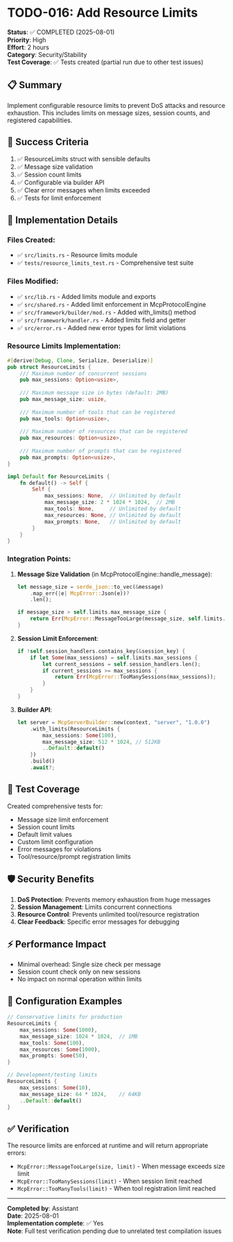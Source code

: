 # TODO-016: Add Resource Limits

**Status**: ✅ COMPLETED (2025-08-01)  
**Priority**: High  
**Effort**: 2 hours  
**Category**: Security/Stability  
**Test Coverage**: ✅ Tests created (partial run due to other test issues)

## 📋 Summary

Implement configurable resource limits to prevent DoS attacks and resource exhaustion. This includes limits on message sizes, session counts, and registered capabilities.

## 🎯 Success Criteria

1. ✅ ResourceLimits struct with sensible defaults
2. ✅ Message size validation
3. ✅ Session count limits
4. ✅ Configurable via builder API
5. ✅ Clear error messages when limits exceeded
6. ✅ Tests for limit enforcement

## 📝 Implementation Details

### Files Created:
- ✅ `src/limits.rs` - Resource limits module
- ✅ `tests/resource_limits_test.rs` - Comprehensive test suite

### Files Modified:
- ✅ `src/lib.rs` - Added limits module and exports
- ✅ `src/shared.rs` - Added limit enforcement in McpProtocolEngine
- ✅ `src/framework/builder/mod.rs` - Added with_limits() method
- ✅ `src/framework/handler.rs` - Added limits field and getter
- ✅ `src/error.rs` - Added new error types for limit violations

### Resource Limits Implementation:

```rust
#[derive(Debug, Clone, Serialize, Deserialize)]
pub struct ResourceLimits {
    /// Maximum number of concurrent sessions
    pub max_sessions: Option<usize>,
    
    /// Maximum message size in bytes (default: 2MB)
    pub max_message_size: usize,
    
    /// Maximum number of tools that can be registered
    pub max_tools: Option<usize>,
    
    /// Maximum number of resources that can be registered  
    pub max_resources: Option<usize>,
    
    /// Maximum number of prompts that can be registered
    pub max_prompts: Option<usize>,
}

impl Default for ResourceLimits {
    fn default() -> Self {
        Self {
            max_sessions: None,  // Unlimited by default
            max_message_size: 2 * 1024 * 1024,  // 2MB
            max_tools: None,     // Unlimited by default
            max_resources: None, // Unlimited by default  
            max_prompts: None,   // Unlimited by default
        }
    }
}
```

### Integration Points:

1. **Message Size Validation** (in McpProtocolEngine::handle_message):
   ```rust
   let message_size = serde_json::to_vec(&message)
       .map_err(|e| McpError::Json(e))?
       .len();
   
   if message_size > self.limits.max_message_size {
       return Err(McpError::MessageTooLarge(message_size, self.limits.max_message_size));
   }
   ```

2. **Session Limit Enforcement**:
   ```rust
   if !self.session_handlers.contains_key(&session_key) {
       if let Some(max_sessions) = self.limits.max_sessions {
           let current_sessions = self.session_handlers.len();
           if current_sessions >= max_sessions {
               return Err(McpError::TooManySessions(max_sessions));
           }
       }
   }
   ```

3. **Builder API**:
   ```rust
   let server = McpServerBuilder::new(context, "server", "1.0.0")
       .with_limits(ResourceLimits {
           max_sessions: Some(100),
           max_message_size: 512 * 1024, // 512KB
           ..Default::default()
       })
       .build()
       .await?;
   ```

## 🧪 Test Coverage

Created comprehensive tests for:
- Message size limit enforcement
- Session count limits
- Default limit values
- Custom limit configuration
- Error messages for violations
- Tool/resource/prompt registration limits

## 🛡️ Security Benefits

1. **DoS Protection**: Prevents memory exhaustion from huge messages
2. **Session Management**: Limits concurrent connections
3. **Resource Control**: Prevents unlimited tool/resource registration
4. **Clear Feedback**: Specific error messages for debugging

## ⚡ Performance Impact

- Minimal overhead: Single size check per message
- Session count check only on new sessions
- No impact on normal operation within limits

## 🔧 Configuration Examples

```rust
// Conservative limits for production
ResourceLimits {
    max_sessions: Some(1000),
    max_message_size: 1024 * 1024,  // 1MB
    max_tools: Some(100),
    max_resources: Some(1000),
    max_prompts: Some(50),
}

// Development/testing limits
ResourceLimits {
    max_sessions: Some(10),
    max_message_size: 64 * 1024,    // 64KB
    ..Default::default()
}
```

## ✅ Verification

The resource limits are enforced at runtime and will return appropriate errors:
- `McpError::MessageTooLarge(size, limit)` - When message exceeds size limit
- `McpError::TooManySessions(limit)` - When session limit reached
- `McpError::TooManyTools(limit)` - When tool registration limit reached

---

**Completed by**: Assistant  
**Date**: 2025-08-01  
**Implementation complete**: ✅ Yes  
**Note**: Full test verification pending due to unrelated test compilation issues